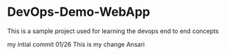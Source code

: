 # DevOps-Demo-WebApp
This is a sample project used for learning the devops end to end concepts

my intial commit 01/26
This is my change Ansari
